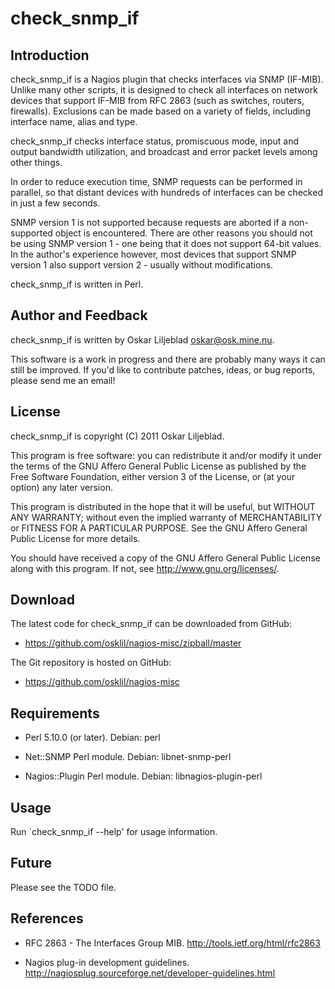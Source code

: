 check_snmp_if
=============

Introduction
------------

check_snmp_if is a Nagios plugin that checks interfaces via SNMP (IF-MIB). 
Unlike many other scripts, it is designed to check all interfaces on network
devices that support IF-MIB from RFC 2863 (such as switches, routers,
firewalls). Exclusions can be made based on a variety of fields, including
interface name, alias and type.

check_snmp_if checks interface status, promiscuous mode, input and output
bandwidth utilization, and broadcast and error packet levels among other
things.

In order to reduce execution time, SNMP requests can be performed in
parallel, so that distant devices with hundreds of interfaces can be checked
in just a few seconds.

SNMP version 1 is not supported because requests are aborted if a
non-supported object is encountered.  There are other reasons you should not
be using SNMP version 1 - one being that it does not support 64-bit values. 
In the author's experience however, most devices that support SNMP version 1
also support version 2 - usually without modifications.

check_snmp_if is written in Perl.

Author and Feedback
-------------------

check_snmp_if is written by Oskar Liljeblad <oskar@osk.mine.nu>.

This software is a work in progress and there are probably many ways it can
still be improved. If you'd like to contribute patches, ideas, or bug
reports, please send me an email!

License
-------

check_snmp_if is copyright (C) 2011 Oskar Liljeblad.

This program is free software: you can redistribute it and/or modify
it under the terms of the GNU Affero General Public License as
published by the Free Software Foundation, either version 3 of the
License, or (at your option) any later version.

This program is distributed in the hope that it will be useful,
but WITHOUT ANY WARRANTY; without even the implied warranty of
MERCHANTABILITY or FITNESS FOR A PARTICULAR PURPOSE.  See the
GNU Affero General Public License for more details.

You should have received a copy of the GNU Affero General Public License
along with this program.  If not, see <http://www.gnu.org/licenses/>.

Download
--------

The latest code for check_snmp_if can be downloaded from GitHub:

 * <https://github.com/osklil/nagios-misc/zipball/master>

The Git repository is hosted on GitHub:

 * <https://github.com/osklil/nagios-misc>

Requirements
------------

 * Perl 5.10.0 (or later).
   Debian: perl

 * Net::SNMP Perl module.
   Debian: libnet-snmp-perl

 * Nagios::Plugin Perl module.
   Debian: libnagios-plugin-perl

Usage
-----

Run `check_snmp_if --help' for usage information.

Future
------

Please see the TODO file.

References
----------

 * RFC 2863 - The Interfaces Group MIB.
   <http://tools.ietf.org/html/rfc2863>

 * Nagios plug-in development guidelines.
   <http://nagiosplug.sourceforge.net/developer-guidelines.html>
